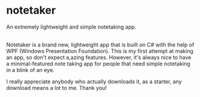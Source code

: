 # notetaker
An extremely lightweight and simple notetaking app.
<br> <br>

Notetaker is a brand new, lightweight app that is built on C# with the help of WPF (Windows Presentation Foundation). This is my first attempt at making an app, so don't expect a,azing features. However, it's always nice to have a minimal-featured note taking app for people that need simple notetaking in a blink of an eye. <br>

I really appreciate anybody who actually downloads it, as a starter, any download means a lot to me. Thank you!
